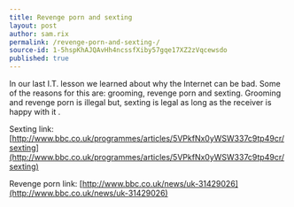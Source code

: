 ```yaml
---
title: Revenge porn and sexting 
layout: post
author: sam.rix
permalink: /revenge-porn-and-sexting-/
source-id: 1-5hspKhAJQAvHh4ncssfXiby57gqe17XZ2zVqcewsdo
published: true
---
```

In our last I.T. lesson we learned about why the Internet can be bad. Some of the reasons for this are: grooming, revenge porn and sexting. Grooming and revenge porn is illegal but, sexting is legal as long as the receiver is happy with it .

 

Sexting link: [http://www.bbc.co.uk/programmes/articles/5VPkfNx0yWSW337c9tp49cr/sexting](http://www.bbc.co.uk/programmes/articles/5VPkfNx0yWSW337c9tp49cr/sexting)

Revenge porn link: [http://www.bbc.co.uk/news/uk-31429026](http://www.bbc.co.uk/news/uk-31429026)


